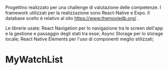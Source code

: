 Progettino realizzato per una challenge di valutazione delle competenze.
I framework utilizzati per la realizzazione sono React-Native e Expo.
Il database scelto è relativo al sito https://www.themoviedb.org/ .

Le librerie usate:
React Navigation per lo navigazione tra le screen dell'app e la gestione e passaggio degli stati tra esse;
Async Storage per lo storage locale;
React Native Elements per l'uso di componenti meglio stilizzati;


# MyWatchList
